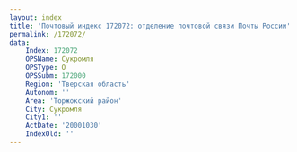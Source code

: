 ```yaml
---
layout: index
title: 'Почтовый индекс 172072: отделение почтовой связи Почты России'
permalink: /172072/
data:
    Index: 172072
    OPSName: Сукромля
    OPSType: О
    OPSSubm: 172000
    Region: 'Тверская область'
    Autonom: ''
    Area: 'Торжокский район'
    City: Сукромля
    City1: ''
    ActDate: '20001030'
    IndexOld: ''
---
```

